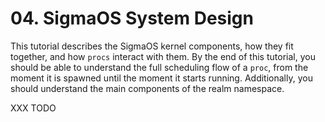 # 04. SigmaOS System Design

This tutorial describes the SigmaOS kernel components, how they fit together,
and how `procs` interact with them. By the end of this tutorial, you should be
able to understand the full scheduling flow of a `proc`, from the moment it is
spawned until the moment it starts running. Additionally, you should understand
the main components of the realm namespace.

XXX TODO
